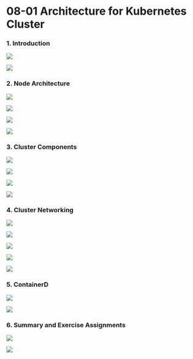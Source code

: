 
# 08-01 Architecture for Kubernetes Cluster


### 1. Introduction


![](images/step-1.png)



![](images/step-2.png)


### 2. Node Architecture


![](images/step-4.png)



![](images/step-5.png)



![](images/step-6.png)



![](images/step-7.png)


### 3. Cluster Components


![](images/step-9.png)



![](images/step-10.png)



![](images/step-11.png)



![](images/step-12.png)


### 4. Cluster Networking


![](images/step-14.png)



![](images/step-15.png)



![](images/step-16.png)



![](images/step-17.png)



![](images/step-18.png)


### 5. ContainerD


![](images/step-20.png)



![](images/step-21.png)


### 6. Summary and Exercise Assignments


![](images/step-23.png)



![](images/step-24.png)



